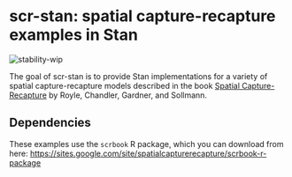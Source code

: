 
# scr-stan: spatial capture-recapture examples in Stan

<!-- badges: start -->
![stability-wip](https://img.shields.io/badge/stability-work_in_progress-lightgrey.svg)
<!-- badges: end -->

The goal of scr-stan is to provide Stan implementations for a variety of 
spatial capture-recapture models described in the book 
[Spatial Capture-Recapture](https://www.elsevier.com/books/spatial-capture-recapture/royle/978-0-12-405939-9)
by Royle, Chandler, Gardner, and Sollmann.

## Dependencies

These examples use the `scrbook` R package, which you can download from here: 
https://sites.google.com/site/spatialcapturerecapture/scrbook-r-package
